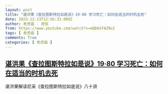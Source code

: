 ```yaml
---
layout: post
title: "谌洪果《查拉图斯特拉如是说》19·80 学习死亡：如何在适当的时机去死"
date: 2023-12-13T12:56:33.000Z
author: 老虎庙 · 虎侃
from: https://www.youtube.com/watch?v=mQDASfAZ9oI
tags: [ 老虎庙 ]
comments: True
categories: [ 老虎庙 ]
---
```

<!--1702472193000-->
[谌洪果《查拉图斯特拉如是说》19·80 学习死亡：如何在适当的时机去死](https://www.youtube.com/watch?v=mQDASfAZ9oI)
------

<div>
谌洪果解读尼采《查拉图斯特拉如是说》八十讲
</div>
